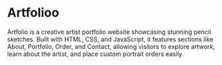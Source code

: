 # Artfolioo
Artfolio is a creative artist portfolio website showcasing stunning pencil sketches. Built with HTML, CSS, and JavaScript, it features sections like About, Portfolio, Order, and Contact, allowing visitors to explore artwork, learn about the artist, and place custom portrait orders easily.
